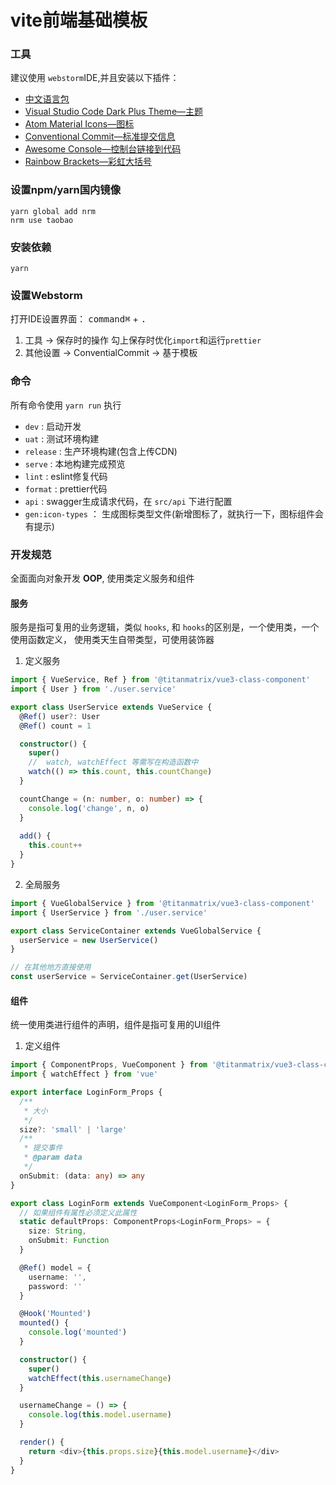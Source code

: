 # vite前端基础模板

### 工具

建议使用 `webstorm`IDE,并且安装以下插件：

- [中文语言包](https://plugins.jetbrains.com/plugin/13710-chinese-simplified-language-pack----)
- [Visual Studio Code Dark Plus Theme—主题](https://plugins.jetbrains.com/plugin/12255-visual-studio-code-dark-plus-theme)
- [Atom Material Icons—图标](https://plugins.jetbrains.com/plugin/10044-atom-material-icons)
- [Conventional Commit—标准提交信息](https://plugins.jetbrains.com/plugin/13389-conventional-commit)
- [Awesome Console—控制台链接到代码](https://plugins.jetbrains.com/plugin/7677-awesome-console)
- [Rainbow Brackets—彩虹大括号](https://plugins.jetbrains.com/plugin/10080-rainbow-brackets)

### 设置**npm/yarn**国内镜像

```shell
yarn global add nrm
nrm use taobao
```

### 安装依赖

```shell
yarn
```

### 设置Webstorm

打开IDE设置界面： <kbd>command⌘</kbd> + <kbd>.</kbd>
1. 工具 -> 保存时的操作 勾上保存时优化`import`和运行`prettier`
2. 其他设置 -> ConventialCommit -> 基于模板

### 命令

所有命令使用 `yarn run` 执行

- `dev` : 启动开发
- `uat` : 测试环境构建
- `release` : 生产环境构建(包含上传CDN)
- `serve` : 本地构建完成预览
- `lint` : eslint修复代码
- `format` : prettier代码
- `api` : swagger生成请求代码，在 `src/api` 下进行配置
- `gen:icon-types` ： 生成图标类型文件(新增图标了，就执行一下，图标组件会有提示)

### 开发规范

全面面向对象开发 **OOP**, 使用类定义服务和组件

#### 服务

服务是指可复用的业务逻辑，类似 `hooks`, 和 `hooks`的区别是，一个使用类，一个使用函数定义， 使用类天生自带类型，可使用装饰器

1. 定义服务

```typescript
import { VueService, Ref } from '@titanmatrix/vue3-class-component'
import { User } from './user.service'

export class UserService extends VueService {
  @Ref() user?: User
  @Ref() count = 1

  constructor() {
    super()
    //  watch, watchEffect 等需写在构造函数中
    watch(() => this.count, this.countChange)
  }

  countChange = (n: number, o: number) => {
    console.log('change', n, o)
  }
  
  add() {
    this.count++
  }
}
```

2. 全局服务

```typescript
import { VueGlobalService } from '@titanmatrix/vue3-class-component'
import { UserService } from './user.service'

export class ServiceContainer extends VueGlobalService {
  userService = new UserService()
}

// 在其他地方直接使用
const userService = ServiceContainer.get(UserService)
```

#### 组件

统一使用类进行组件的声明，组件是指可复用的UI组件

1. 定义组件

```typescript
import { ComponentProps, VueComponent } from '@titanmatrix/vue3-class-component'
import { watchEffect } from 'vue'

export interface LoginForm_Props {
  /**
   * 大小
   */
  size?: 'small' | 'large'
  /**
   * 提交事件
   * @param data
   */
  onSubmit: (data: any) => any
}

export class LoginForm extends VueComponent<LoginForm_Props> {
  // 如果组件有属性必须定义此属性
  static defaultProps: ComponentProps<LoginForm_Props> = {
    size: String,
    onSubmit: Function
  }

  @Ref() model = {
    username: '',
    password: ''
  }

  @Hook('Mounted')
  mounted() {
    console.log('mounted')
  }

  constructor() {
    super()
    watchEffect(this.usernameChange)
  }

  usernameChange = () => {
    console.log(this.model.username)
  }

  render() {
    return <div>{this.props.size}{this.model.username}</div>
  }
}
```



